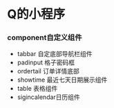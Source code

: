 # Q的小程序
### component自定义组件
- tabbar 自定底部导航栏组件
- padinput 格子密码框
- ordertail 订单详情底部
- showtime 最近七天日期展示组件
- table 表格组件
- sigincalendar日历组件
